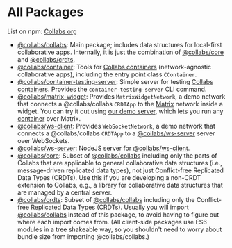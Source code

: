 # All Packages

List on npm: [Collabs org](https://www.npmjs.com/org/collabs)

- [@collabs/collabs](https://www.npmjs.com/package/@collabs/collabs): Main package; includes data structures for local-first collaborative apps. Internally, it is just the combination of [@collabs/core](https://www.npmjs.com/package/@collabs/core) and [@collabs/crdts](https://www.npmjs.com/package/@collabs/crdts).
- [@collabs/container](https://www.npmjs.com/package/@collabs/container): Tools for [Collabs containers](./guide/containers.html) (network-agnostic collaborative apps), including the entry point class `CContainer`.
- [@collabs/container-testing-server](https://www.npmjs.com/package/@collabs/container-testing-server): Simple server for testing [Collabs containers](./guide/containers.html). Provides the `container-testing-server` CLI command.
- [@collabs/matrix-widget](https://www.npmjs.com/package/@collabs/matrix-widget): Provides `MatrixWidgetNetwork`, a demo network that connects a @collabs/collabs `CRDTApp` to the [Matrix](https://matrix.org/) network inside a widget. You can try it out using [our demo server](https://collabs-demos.herokuapp.com/#matrix), which lets you run any [container](./guide/containers.html) over Matrix.
- [@collabs/ws-client](https://www.npmjs.com/package/@collabs/ws-client): Provides `WebSocketNetwork`, a demo network that connects a @collabs/collabs `CRDTApp` to a [@collabs/ws-server](https://www.npmjs.com/package/@collabs/ws-server) server over WebSockets.
- [@collabs/ws-server](https://www.npmjs.com/package/@collabs/ws-server): NodeJS server for [@collabs/ws-client](https://www.npmjs.com/package/@collabs/ws-client).
- [@collabs/core](https://www.npmjs.com/package/@collabs/core): Subset of [@collabs/collabs](https://www.npmjs.com/package/@collabs/collabs) including only the parts of Collabs that are applicable to general collaborative data structures (i.e., message-driven replicated data types), not just Conflict-free Replicated Data Types (CRDTs). Use this if you are developing a non-CRDT extension to Collabs, e.g., a library for collaborative data structures that are managed by a central server.
- [@collabs/crdts](https://www.npmjs.com/package/@collabs/crdts): Subset of [@collabs/collabs](https://www.npmjs.com/package/@collabs/collabs) including only the Conflict-free Replicated Data Types (CRDTs). Usually you will import [@collabs/collabs](https://www.npmjs.com/package/@collabs/collabs) instead of this package, to avoid having to figure out where each import comes from. (All client-side packages use ES6 modules in a tree shakeable way, so you shouldn't need to worry about bundle size from importing @collabs/collabs.)
